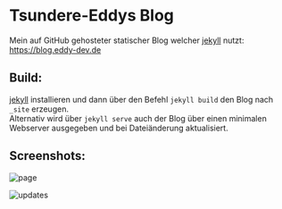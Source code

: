 Tsundere-Eddys Blog
=====================

Mein auf GitHub gehosteter statischer Blog welcher [jekyll](https://jekyllrb.com/) nutzt: https://blog.eddy-dev.de

Build:
-------------
[jekyll](https://jekyllrb.com/) installieren und dann über den Befehl `jekyll build` den Blog nach `_site` erzeugen.  
Alternativ wird über `jekyll serve` auch der Blog über einen minimalen Webserver ausgegeben und bei Dateiänderung aktualisiert.

Screenshots:
-------------
![page](https://i.imgur.com/VZa6EkW.png)

![updates](https://i.imgur.com/DjMydre.png)
